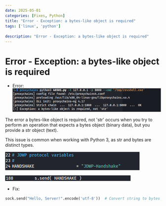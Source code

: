 ```yaml
---
date: 2025-05-01
categories: [Fixes, Python]
title: "Error - Exception: a bytes-like object is required"
tags: ['linux', 'python']

description: "Error - Exception: a bytes-like object is required"
---
```



 # Error - Exception: a bytes-like object is required

- Error:
![image1](../resources/7e6809ad82b14137941ad648eaeee055.png)

The error a bytes-like object is required, not 'str' occurs when you try to perform an operation that expects a bytes object (binary data), but you provide a str object (text).

This issue is common when working with Python 3, as str and bytes are distinct types.

![image2](../resources/b2f7513523324fd9ac5a58cb230f356d.png)

![image3](../resources/8925acb0683e445cae7b238b330fd103.png)

- Fix:

```python
sock.send("Hello, Server!".encode('utf-8'))  # Convert string to bytes
```
